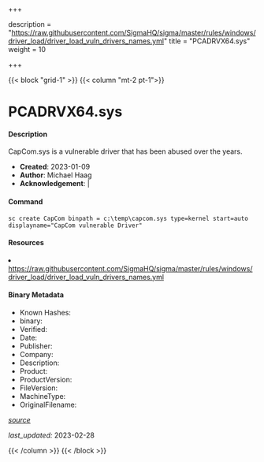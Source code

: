 +++

description = "https://raw.githubusercontent.com/SigmaHQ/sigma/master/rules/windows/driver_load/driver_load_vuln_drivers_names.yml"
title = "PCADRVX64.sys"
weight = 10

+++


{{< block "grid-1" >}}
{{< column "mt-2 pt-1">}}


# PCADRVX64.sys

#### Description

CapCom.sys is a vulnerable driver that has been abused over the years.

- **Created**: 2023-01-09
- **Author**: Michael Haag
- **Acknowledgement**:  | [](https://twitter.com/)

#### Command

```
sc create CapCom binpath = c:\temp\capcom.sys type=kernel start=auto displayname="CapCom vulnerable Driver"
```

#### Resources


<li><a href=" https://raw.githubusercontent.com/SigmaHQ/sigma/master/rules/windows/driver_load/driver_load_vuln_drivers_names.yml"> https://raw.githubusercontent.com/SigmaHQ/sigma/master/rules/windows/driver_load/driver_load_vuln_drivers_names.yml</a></li>





#### Binary Metadata

- Known Hashes: [](https://www.virustotal.com/gui/file/) 
- binary: 
- Verified: 
- Date: 
- Publisher: 
- Company: 
- Description: 
- Product: 
- ProductVersion: 
- FileVersion: 
- MachineType: 
- OriginalFilename: 

[*source*](https://github.com/magicsword-io/LOLDrivers/tree/main/yaml/pcadrvx64.sys.yml)

*last_updated:* 2023-02-28


{{< /column >}}
{{< /block >}}
